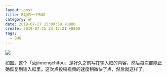 ```yaml
---
layout: post
title: B站的一个BUG
category: 杂
date: 2019-07-27 15:09:58 +0800
create: 2019-07-25 23:17:21 +0800
tags: 
  - BUG
---
```


![](https://i.loli.net/2019/07/25/5d39c7d9bf60b51031.jpg)

如图。这个「汝jinnengchifou」是好久之前写在输入框的内容，然后每次都能正确恢复到输入框里。这次点投稿视频的速度稍微快了点，然后就这样了。